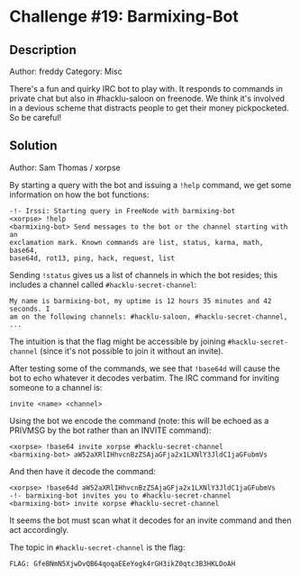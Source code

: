 
# Challenge #19: Barmixing-Bot

## Description

Author: freddy
Category: Misc

There's a fun and quirky IRC bot to play with. It responds to commands in
private chat but also in #hacklu-saloon on freenode. We think it's involved in
a devious scheme that distracts people to get their money pickpocketed. So be
careful!

## Solution

Author: Sam Thomas / xorpse

By starting a query with the bot and issuing a `!help` command, we get some
information on how the bot functions:

```
-!- Irssi: Starting query in FreeNode with barmixing-bot
<xorpse> !help
<barmixing-bot> Send messages to the bot or the channel starting with an
exclamation mark. Known commands are list, status, karma, math, base64,
base64d, rot13, ping, hack, request, list
```

Sending `!status` gives us a list of channels in which the bot resides; this
includes a channel called `#hacklu-secret-channel`:

```
My name is barmixing-bot, my uptime is 12 hours 35 minutes and 42 seconds. I
am on the following channels: #hacklu-saloon, #hacklu-secret-channel, ...
```

The intuition is that the flag might be accessible by joining
`#hacklu-secret-channel` (since it's not possible to join it without an invite).

After testing some of the commands, we see that `!base64d` will cause the bot to
echo whatever it decodes verbatim. The IRC command for inviting someone to a
channel is:

```
invite <name> <channel>
```

Using the bot we encode the command (note: this will be echoed as a PRIVMSG by
the bot rather than an INVITE command):

```
<xorpse> !base64 invite xorpse #hacklu-secret-channel
<barmixing-bot> aW52aXRlIHhvcnBzZSAjaGFja2x1LXNlY3JldC1jaGFubmVs
```

And then have it decode the command:

```
<xorpse> !base64d aW52aXRlIHhvcnBzZSAjaGFja2x1LXNlY3JldC1jaGFubmVs
-!- barmixing-bot invites you to #hacklu-secret-channel
<barmixing-bot> invite xorpse #hacklu-secret-channel
```

It seems the bot must scan what it decodes for an invite command and then act
accordingly.

The topic in `#hacklu-secret-channel` is the flag:

```
FLAG: GfeBNmN5XjwDvQB64qoqaEEeYogk4rGH3ikZ0qtc3B3HKLDoAH
```
